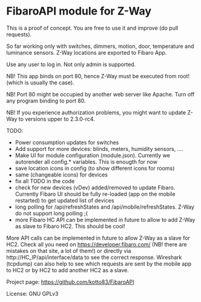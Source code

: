 # FibaroAPI module for Z-Way

This is a proof of concept. You are free to use it and improve (do pull requests).

So far working only with switches, dimmers, motion, door, temperature and luminance sensors. Z-Way locations are exported to Fibaro App.

Use any user to log in. Not only admin is supported.

NB! This app binds on port 80, hence Z-Way must be executed from root! (which is usually the case).

NB! Port 80 might be occupied by another web server like Apache. Turn off any program binding to port 80.

NB! If you experience authorization problems, you might want to update Z-Way to versions upper to 2.3.0-rc4.

TODO:
- Power consumption updates for switches
- Add support for more devices: blinds, meters, humidity sensors, ....
- Make UI for module configuration (module.json). Currently we autorender all config.* variables. This is enougth for now
- save location icons in config (to show different icons for rooms)
- same (changeable icons) for devices
- fix all TODO in the code
- check for new devices (vDev) added/removed to update Fibaro. Currently Fibaro UI should be fully re-loaded (app on the mobile restarted) to get updated list of devices
- long polling for /api/refreshStates and /api/mobile/refreshStates. Z-Way do not support long polling ;(
- more Fibaro HC API can be implemented in future to allow to add Z-Way as slave to Fibaro HC2. This should be cool!

More API calls can be implemented in future to allow Z-Way as a slave for HC2. Check all you need on https://developer.fibaro.com/ (NB! there are mistakes on that site, a lot of them!) or directly via http://HC_IP/api/interface/data to see the correct response.
Wireshark (tcpdump) can also help to see which requests are sent by the mobile app to HC2 or by HC2 to add another HC2 as a slave.

Project page: https://github.com/kotto83/FibaroAPI

License: GNU GPLv3
